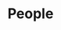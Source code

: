 ---
grouptype: Master students
title: People
customimage: /images/people/1.png
customname: Xiaoming Li
customtype: Master student
customemail: wangxiaomingwangxiaoming@example.com
customintro: I focus on making the machine understand linguistic syntax and semantic I focus on making the machine understand linguistic syntax and semantic
social:
  - title: "Homepage"
    icon: "fa-solid fa-house"
    link: "https://example.com/homepage"
  - title: "Twitter"
    icon: "fa fa-twitter"
    link: "https://twitter.com/yourusername"
  - title: "GitHub"
    icon: "fa fa-github"
    link: "https://github.com/yourusername"
  - title: "Bilibii"
    icon: "fa-brands fa-bilibili"
    link: "https://github.com/yourusername"
  - title: "Weibo"
    icon: "fa-brands fa-weibo"
    link: "https://github.com/yourusername"
---